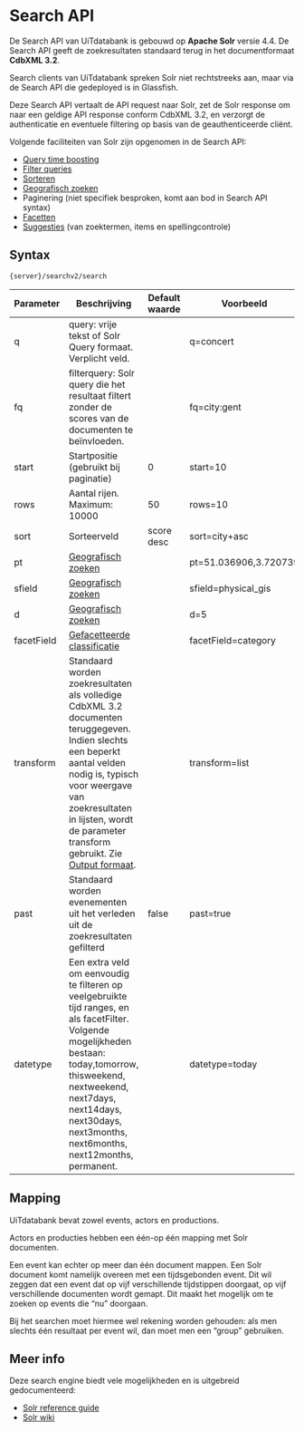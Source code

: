 ---
---

# Search API

De Search API van UiTdatabank is gebouwd op **Apache Solr** versie 4.4. De Search API geeft de zoekresultaten standaard terug in het documentformaat **CdbXML 3.2**.

Search clients van UiTdatabank spreken Solr niet rechtstreeks aan, maar via de Search API die gedeployed is in Glassfish.

Deze Search API vertaalt de API request naar Solr, zet de Solr response om naar een geldige API response conform CdbXML 3.2, en verzorgt de authenticatie en eventuele filtering op basis van de geauthenticeerde cliënt.

Volgende faciliteiten van Solr zijn opgenomen in de Search API:

* [Query time boosting](boosting.md)
* [Filter queries](filter_queries.md)
* [Sorteren](sorteren.md)
* [Geografisch zoeken](geografisch_zoeken.md)
* Paginering (niet specifiek besproken, komt aan bod in Search API syntax)
* [Facetten](facetten.md)
* [Suggesties](suggesties.md) (van zoektermen, items en spellingcontrole)

## Syntax

```
{server}/searchv2/search
```

| Parameter	| Beschrijving | Default waarde | Voorbeeld|
| -- | -- | -- | -- |
| q | query: vrije tekst of Solr Query formaat. Verplicht veld. |  | q=concert|
| fq | filterquery: Solr query die het resultaat filtert zonder de scores van de documenten te beïnvloeden. |  | fq=city:gent |
| start | Startpositie (gebruikt bij paginatie) | 0 | start=10 |
| rows | Aantal rijen. Maximum: 10000 | 50 | rows=10 |
| sort | Sorteerveld | score desc | sort=city+asc |
| pt | [Geografisch zoeken](geografisch_zoeken.md) |  | pt=51.036906,3.720739 |
| sfield | [Geografisch zoeken](geografisch_zoeken.md) |  | sfield=physical_gis |
| d | [Geografisch zoeken](geografisch_zoeken.md)|  | d=5 |
| facetField | [Gefacetteerde classificatie](facetten.md) |  | facetField=category |
| transform | Standaard worden zoekresultaten als volledige CdbXML 3.2 documenten teruggegeven. Indien slechts een beperkt aantal velden nodig is, typisch voor weergave van zoekresultaten in lijsten, wordt de parameter transform gebruikt. Zie [Output formaat](output_formaten.md). |  | transform=list |
| past | Standaard worden evenementen uit het verleden uit de zoekresultaten gefilterd | false | past=true |
| datetype | Een extra veld om eenvoudig te filteren op veelgebruikte tijd ranges, en als facetFilter. Volgende mogelijkheden bestaan: today,tomorrow, thisweekend, nextweekend, next7days, next14days, next30days, next3months, next6months, next12months, permanent. |  | datetype=today |

## Mapping

UiTdatabank bevat zowel events, actors en productions.

Actors en producties hebben een één-op één mapping met Solr documenten.

Een event kan echter op meer dan één document mappen. Een Solr document komt namelijk overeen met een tijdsgebonden event. Dit wil zeggen dat een event dat op vijf verschillende tijdstippen doorgaat, op vijf verschillende documenten wordt gemapt. Dit maakt het mogelijk om te zoeken op events die “nu” doorgaan.

Bij het searchen moet hiermee wel rekening worden gehouden: als men slechts één resultaat per event wil, dan moet men een “group” gebruiken.

## Meer info

Deze search engine biedt vele mogelijkheden en is uitgebreid gedocumenteerd:

* [Solr reference guide](http://archive.apache.org/dist/lucene/solr/ref-guide/apache-solr-ref-guide-4.4.pdf)
* [Solr wiki](http://wiki.apache.org/solr/)
